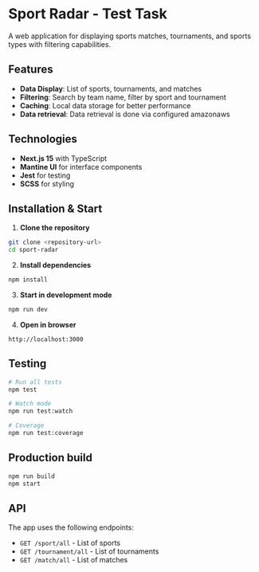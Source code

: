# Sport Radar - Test Task

A web application for displaying sports matches, tournaments, and sports types with filtering capabilities.

## Features

- **Data Display**: List of sports, tournaments, and matches
- **Filtering**: Search by team name, filter by sport and tournament
- **Caching**: Local data storage for better performance
- **Data retrieval**: Data retrieval is done via configured amazonaws

## Technologies

- **Next.js 15** with TypeScript
- **Mantine UI** for interface components
- **Jest** for testing
- **SCSS** for styling

## Installation & Start

1. **Clone the repository**
```bash
git clone <repository-url>
cd sport-radar
```

2. **Install dependencies**
```bash
npm install
```

3. **Start in development mode**
```bash
npm run dev
```

4. **Open in browser**
```
http://localhost:3000
```

## Testing

```bash
# Run all tests
npm test

# Watch mode
npm run test:watch

# Coverage
npm run test:coverage
```

## Production build

```bash
npm run build
npm start
```

## API

The app uses the following endpoints:
- `GET /sport/all` - List of sports
- `GET /tournament/all` - List of tournaments
- `GET /match/all` - List of matches
